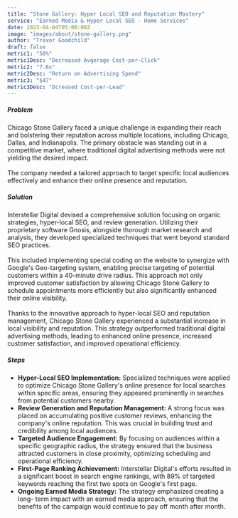 ```yaml
---
title: "Stone Gallery: Hyper Local SEO and Reputation Mastery"
service: "Earned Media & Hyper Local SEO - Home Services"
date: 2023-04-04T05:00:00Z
image: "images/about/stone-gallery.png"
author: "Trevor Goodchild"
draft: false
metric1: "50%"
metric1Desc: "Decreased Avgerage Cost-per-Click" 
metric2: "7.6x"
metric2Desc: "Return on Advertising Spend" 
metric3: "$47"
metric3Desc: "Dcreased Cost-per-Lead" 
---
```




##### Problem

Chicago Stone Gallery faced a unique challenge in expanding their reach and bolstering
their reputation across multiple locations, including Chicago, Dallas, and Indianapolis.
The primary obstacle was standing out in a competitive market, where traditional digital
advertising methods were not yielding the desired impact. 
<br>
<br>
The company needed a tailored approach to target specific local audiences effectively and enhance their online
presence and reputation.


##### Solution

Interstellar Digital devised a comprehensive solution focusing on organic strategies,
hyper-local SEO, and review generation. Utilizing their proprietary software Gnosis,
alongside thorough market research and analysis, they developed specialized
techniques that went beyond standard SEO practices. 
<br>
<br>
This included implementing special coding on the website to synergize with Google's Geo-targeting system, enabling precise targeting of potential customers within a 40-minute drive radius. This approach not only improved customer satisfaction by allowing Chicago Stone Gallery to schedule appointments more efficiently but also significantly enhanced their online visibility.
<br>
<br>
Thanks to the innovative approach to hyper-local SEO and reputation management, Chicago Stone Gallery experienced a substantial increase in local visibility and reputation. This
strategy outperformed traditional digital advertising methods, leading to enhanced online presence, increased customer satisfaction, and improved operational efficiency.

##### Steps

- <b>Hyper-Local SEO Implementation:</b> Specialized techniques were applied to
optimize Chicago Stone Gallery's online presence for local searches within
specific areas, ensuring they appeared prominently in searches from
potential customers nearby.
- <b>Review Generation and Reputation Management:</b> A strong focus was
placed on accumulating positive customer reviews, enhancing the
company's online reputation. This was crucial in building trust and
credibility among local audiences.
- <b>Targeted Audience Engagement:</b> By focusing on audiences within a
specific geographic radius, the strategy ensured that the business
attracted customers in close proximity, optimizing scheduling and
operational efficiency.
- <b>First-Page Ranking Achievement:</b> Interstellar Digital's efforts resulted in a
significant boost in search engine rankings, with 89% of targeted keywords
reaching the first two spots on Google's first page.
- <b>Ongoing Earned Media Strategy:</b> The strategy emphasized creating a long-
term impact with an earned media approach, ensuring that the benefits of
the campaign would continue to pay off month after month.


